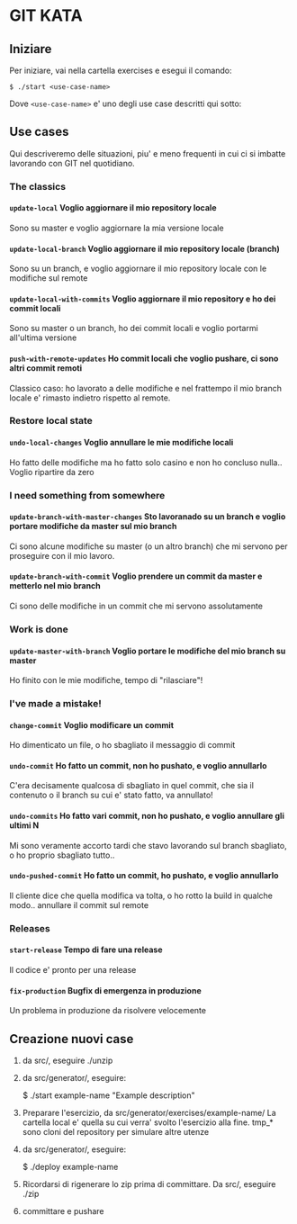 # GIT KATA

## Iniziare

Per iniziare, vai nella cartella exercises e esegui il comando:

    $ ./start <use-case-name>

Dove `<use-case-name>` e' uno degli use case descritti qui sotto:

## Use cases

Qui descriveremo delle situazioni, piu' e meno frequenti in cui ci si
imbatte lavorando con GIT nel quotidiano.

### The classics

#### `update-local` Voglio aggiornare il mio repository locale

Sono su master e voglio aggiornare la mia versione locale

#### `update-local-branch` Voglio aggiornare il mio repository locale (branch)

Sono su un branch, e voglio aggiornare il mio repository locale con le
    modifiche sul remote

#### `update-local-with-commits` Voglio aggiornare il mio repository e ho dei commit locali

Sono su master o un branch, ho dei commit locali e voglio portarmi
all'ultima versione

#### `push-with-remote-updates` Ho commit locali che voglio pushare, ci sono altri commit remoti

Classico caso: ho lavorato a delle modifiche e nel frattempo il mio
branch locale e' rimasto indietro rispetto al remote.

### Restore local state

#### `undo-local-changes` Voglio annullare le mie modifiche locali

Ho fatto delle modifiche ma ho fatto solo casino e non ho concluso nulla.. Voglio ripartire da zero

### I need something from somewhere

#### `update-branch-with-master-changes` Sto lavoranado su un branch e voglio portare modifiche da master sul mio branch

Ci sono alcune modifiche su master (o un altro branch) che mi servono per proseguire con il mio lavoro.

#### `update-branch-with-commit` Voglio prendere un commit da master e metterlo nel mio branch

Ci sono delle modifiche in un commit che mi servono assolutamente

### Work is done

#### `update-master-with-branch` Voglio portare le modifiche del mio branch su master

Ho finito con le mie modifiche, tempo di "rilasciare"!

### I've made a mistake!

#### `change-commit` Voglio modificare un commit

Ho dimenticato un file, o ho sbagliato il messaggio di commit

#### `undo-commit` Ho fatto un commit, non ho pushato, e voglio annullarlo

C'era decisamente qualcosa di sbagliato in quel commit, che sia il
contenuto o il branch su cui e' stato fatto, va annullato!

#### `undo-commits` Ho fatto vari commit, non ho pushato, e voglio annullare gli ultimi N

Mi sono veramente accorto tardi che stavo lavorando sul branch
sbagliato, o ho proprio sbagliato tutto..

#### `undo-pushed-commit` Ho fatto un commit, ho pushato, e voglio annullarlo

Il cliente dice che quella modifica va tolta, o ho rotto la build in
qualche modo.. annullare il commit sul remote

### Releases

#### `start-release` Tempo di fare una release

Il codice e' pronto per una release

#### `fix-production` Bugfix di emergenza in produzione

Un problema in produzione da risolvere velocemente

## Creazione nuovi case

1. da src/, eseguire ./unzip

2. da src/generator/, eseguire:

    $ ./start example-name "Example description"

3. Preparare l'esercizio, da src/generator/exercises/example-name/ La
   cartella local e' quella su cui verra' svolto l'esercizio alla
   fine. tmp_* sono cloni del repository per simulare altre utenze

4. da src/generator/, eseguire:

    $ ./deploy example-name

5. Ricordarsi di rigenerare lo zip prima di committare. Da src/, eseguire ./zip

6. committare e pushare
